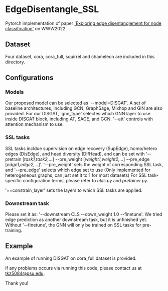 # EdgeDisentangle_SSL
Pytorch implementation of paper ['Exploring edge disentanglement for node classification'](https://dl.acm.org/doi/pdf/10.1145/3485447.3511929) on WWW2022.

## Dataset
Four dataset, cora, cora_full, squirrel and chameleon are included in this directory.

## Configurations

### Models
Our proposed model can be selected as '--model=DISGAT'. A set of baseline architectures, including GCN, GraphSage, Mixhop and GIN are also provided.
For our DISGAT, 'gnn_type' selectes which GNN layer to use inside DISGAT block, including AT, SAGE, and GCN. '--att' controls with attention mechanism to use.

### SSL tasks
SSL tasks incldue supervision on edge recovery (SupEdge), homo/hetero edges (DisEdge), and head diversity (DifHead), and can be set with '--pretrain [*task1,task2,...*] --pre_weight [*weight1,weight2,...*] --pre_edge [*edge1,edge2,...*]'. '--pre_weight' sets the weight of corresponding SSL task, and '--pre_edge' selects which edge set to use (Only implemented for heterogeneous graphs, can just set it to 1 for most datasets) 
For SSL task-specific configuration terms, please refer to *utils.py* and *pretainer.py*.

'==constrain_layer' sets the layers to which SSL tasks are applied.

### Downstream task
Please set it as: '--downstream CLS --down_weight 1.0 --finetune'. We tried edge prediction as another downstream task, but it is unfinished yet. Without '--finetune', the GNN will only be trained on SSL tasks for pre-training.

## Example
An example of running DISGAT on cora_full dataset is provided.


If any problems occurs via running this code, please contact us at tkz5084@psu.edu.

Thank you!
